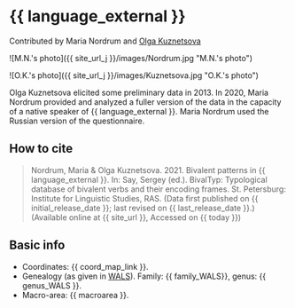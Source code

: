 # {{ language_external }}
Contributed by Maria Nordrum and [Olga Kuznetsova](https://iling.spb.ru/persons/kuznecova-olga-vasilevna)

![M.N.'s photo]({{ site_url_j }}/images/Nordrum.jpg "M.N.'s photo")

![O.K.'s photo]({{ site_url_j }}/images/Kuznetsova.jpg "O.K.'s photo")

Olga Kuznetsova elicited some preliminary data in 2013. In 2020, Maria Nordrum provided and analyzed a fuller version of the data in the capacity of a native speaker of {{ language_external }}. Maria Nordrum used the Russian version of the questionnaire. 

## How to cite
> Nordrum, Maria & Olga Kuznetsova. 2021. Bivalent patterns in {{ language_external }}. 
> In: Say, Sergey (ed.). BivalTyp: 
> Typological database of bivalent verbs and their encoding frames. 
> St. Petersburg: Institute for Linguistic Studies, RAS. 
> (Data first published on {{ initial_release_date }}; last revised on {{ last_release_date }}.) 
> (Available online at {{ site_url }}, Accessed on {{ today }})

## Basic info
- Coordinates: {{ coord_map_link }}.
- Genealogy (as given in [WALS](https://wals.info/)). Family: {{ family_WALS}}, genus: {{ genus_WALS }}.
- Macro-area: {{ macroarea }}. 
